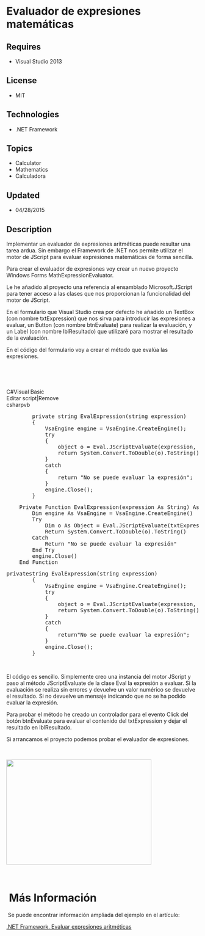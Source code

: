 # Evaluador de expresiones matemáticas
## Requires
- Visual Studio 2013
## License
- MIT
## Technologies
- .NET Framework
## Topics
- Calculator
- Mathematics
- Calculadora
## Updated
- 04/28/2015
## Description

<p>Implementar un evaluador de expresiones aritm&eacute;ticas puede resultar una tarea ardua. Sin embargo el Framework de .NET nos permite utilizar el motor de JScript para evaluar expresiones matem&aacute;ticas de forma sencilla.</p>
<p>Para crear el evaluador de expresiones voy crear un nuevo proyecto Windows Forms MathExpressionEvaluator.</p>
<p>Le he a&ntilde;adido al proyecto una referencia al ensamblado Microsoft.JScript para tener acceso a las clases que nos proporcionan la funcionalidad del motor de JScript.</p>
<p>En el formulario que Visual Studio crea por defecto he a&ntilde;adido un TextBox (con nombre txtExpression) que nos sirva para introducir las expresiones a evaluar, un Button (con nombre btnEvaluate) para realizar la evaluaci&oacute;n, y un Label (con nombre
 lblResultado) que utilizar&eacute; para mostrar el resultado de la evaluaci&oacute;n.</p>
<p>En el c&oacute;digo del formulario voy a crear el m&eacute;todo que eval&uacute;a las expresiones.</p>
<p>&nbsp;</p>
<p>&nbsp;</p>
<div class="scriptcode">
<div class="pluginEditHolder" pluginCommand="mceScriptCode">
<div class="title"><span>C#</span><span>Visual Basic</span></div>
<div class="pluginLinkHolder"><span class="pluginEditHolderLink">Editar script</span>|<span class="pluginRemoveHolderLink">Remove</span></div>
<span class="hidden">csharp</span><span class="hidden">vb</span>
<pre class="hidden">        private string EvalExpression(string expression)
        {
            VsaEngine engine = VsaEngine.CreateEngine();
            try
            {
                object o = Eval.JScriptEvaluate(expression, engine);
                return System.Convert.ToDouble(o).ToString();
            }
            catch
            {
                return &quot;No se puede evaluar la expresi&oacute;n&quot;;
            }
            engine.Close();
        }</pre>
<pre class="hidden">    Private Function EvalExpression(expression As String) As String
        Dim engine As VsaEngine = VsaEngine.CreateEngine()
        Try
            Dim o As Object = Eval.JScriptEvaluate(txtExpression.Text, engine)
            Return System.Convert.ToDouble(o).ToString()
        Catch
            Return &quot;No se puede evaluar la expresi&oacute;n&quot;
        End Try
        engine.Close()
    End Function</pre>
<div class="preview">
<pre class="csharp"><span class="cs__keyword">private</span><span class="cs__keyword">string</span>&nbsp;EvalExpression(<span class="cs__keyword">string</span>&nbsp;expression)&nbsp;
&nbsp;&nbsp;&nbsp;&nbsp;&nbsp;&nbsp;&nbsp;&nbsp;{&nbsp;
&nbsp;&nbsp;&nbsp;&nbsp;&nbsp;&nbsp;&nbsp;&nbsp;&nbsp;&nbsp;&nbsp;&nbsp;VsaEngine&nbsp;engine&nbsp;=&nbsp;VsaEngine.CreateEngine();&nbsp;
&nbsp;&nbsp;&nbsp;&nbsp;&nbsp;&nbsp;&nbsp;&nbsp;&nbsp;&nbsp;&nbsp;&nbsp;<span class="cs__keyword">try</span>&nbsp;
&nbsp;&nbsp;&nbsp;&nbsp;&nbsp;&nbsp;&nbsp;&nbsp;&nbsp;&nbsp;&nbsp;&nbsp;{&nbsp;
&nbsp;&nbsp;&nbsp;&nbsp;&nbsp;&nbsp;&nbsp;&nbsp;&nbsp;&nbsp;&nbsp;&nbsp;&nbsp;&nbsp;&nbsp;&nbsp;<span class="cs__keyword">object</span>&nbsp;o&nbsp;=&nbsp;Eval.JScriptEvaluate(expression,&nbsp;engine);&nbsp;
&nbsp;&nbsp;&nbsp;&nbsp;&nbsp;&nbsp;&nbsp;&nbsp;&nbsp;&nbsp;&nbsp;&nbsp;&nbsp;&nbsp;&nbsp;&nbsp;<span class="cs__keyword">return</span>&nbsp;System.Convert.ToDouble(o).ToString();&nbsp;
&nbsp;&nbsp;&nbsp;&nbsp;&nbsp;&nbsp;&nbsp;&nbsp;&nbsp;&nbsp;&nbsp;&nbsp;}&nbsp;
&nbsp;&nbsp;&nbsp;&nbsp;&nbsp;&nbsp;&nbsp;&nbsp;&nbsp;&nbsp;&nbsp;&nbsp;<span class="cs__keyword">catch</span>&nbsp;
&nbsp;&nbsp;&nbsp;&nbsp;&nbsp;&nbsp;&nbsp;&nbsp;&nbsp;&nbsp;&nbsp;&nbsp;{&nbsp;
&nbsp;&nbsp;&nbsp;&nbsp;&nbsp;&nbsp;&nbsp;&nbsp;&nbsp;&nbsp;&nbsp;&nbsp;&nbsp;&nbsp;&nbsp;&nbsp;<span class="cs__keyword">return</span><span class="cs__string">&quot;No&nbsp;se&nbsp;puede&nbsp;evaluar&nbsp;la&nbsp;expresi&oacute;n&quot;</span>;&nbsp;
&nbsp;&nbsp;&nbsp;&nbsp;&nbsp;&nbsp;&nbsp;&nbsp;&nbsp;&nbsp;&nbsp;&nbsp;}&nbsp;
&nbsp;&nbsp;&nbsp;&nbsp;&nbsp;&nbsp;&nbsp;&nbsp;&nbsp;&nbsp;&nbsp;&nbsp;engine.Close();&nbsp;
&nbsp;&nbsp;&nbsp;&nbsp;&nbsp;&nbsp;&nbsp;&nbsp;}</pre>
</div>
</div>
</div>
<p>&nbsp;</p>
<p>El c&oacute;digo es sencillo. Simplemente creo una instancia del motor JScript y paso al m&eacute;todo JScriptEvaluate de la clase Eval la expresi&oacute;n a evaluar. Si la evaluaci&oacute;n se realiza sin errores y devuelve un valor num&eacute;rico se devuelve
 el resultado. Si no devuelve un mensaje indicando que no se ha podido evaluar la expresi&oacute;n.</p>
<p>Para probar el m&eacute;todo he creado un controlador para el evento Click del bot&oacute;n btnEvaluate para evaluar el contenido del txtExpression y dejar el resultado en lblResultado.</p>
<p>Si arrancamos el proyecto podemos probar el evaluador de expresiones.</p>
<p>&nbsp;</p>
<p><img id="136950" src="136950-03formularioprueba.png" alt="" width="380" height="275"></p>
<p>&nbsp;</p>
<h1>&nbsp;M&aacute;s Informaci&oacute;n</h1>
<p>&nbsp;Se puede encontrar informaci&oacute;n ampliada del ejemplo en el art&iacute;culo:</p>
<p><a href="http://pildorasdotnet.blogspot.com/2015/04/net-framework-evaluar-expresiones.html">.NET Framework. Evaluar expresiones aritm&eacute;ticas</a></p>
<p>&nbsp;</p>
<p>&nbsp;</p>
